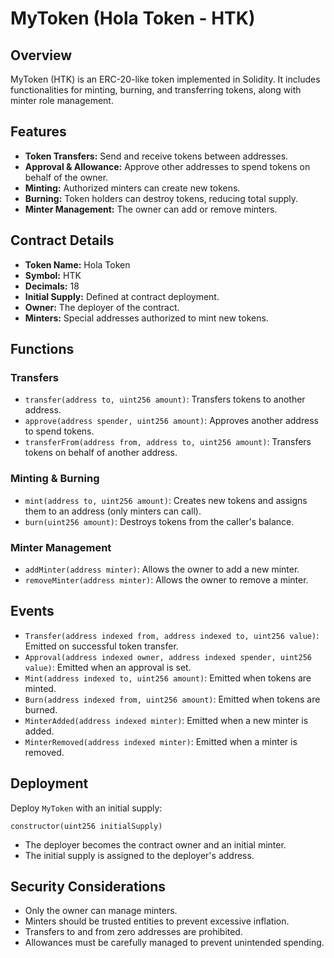 # MyToken (Hola Token - HTK)

## Overview
MyToken (HTK) is an ERC-20-like token implemented in Solidity. It includes functionalities for minting, burning, and transferring tokens, along with minter role management.

## Features
- **Token Transfers:** Send and receive tokens between addresses.
- **Approval & Allowance:** Approve other addresses to spend tokens on behalf of the owner.
- **Minting:** Authorized minters can create new tokens.
- **Burning:** Token holders can destroy tokens, reducing total supply.
- **Minter Management:** The owner can add or remove minters.

## Contract Details
- **Token Name:** Hola Token
- **Symbol:** HTK
- **Decimals:** 18
- **Initial Supply:** Defined at contract deployment.
- **Owner:** The deployer of the contract.
- **Minters:** Special addresses authorized to mint new tokens.

## Functions
### Transfers
- `transfer(address to, uint256 amount)`: Transfers tokens to another address.
- `approve(address spender, uint256 amount)`: Approves another address to spend tokens.
- `transferFrom(address from, address to, uint256 amount)`: Transfers tokens on behalf of another address.

### Minting & Burning
- `mint(address to, uint256 amount)`: Creates new tokens and assigns them to an address (only minters can call).
- `burn(uint256 amount)`: Destroys tokens from the caller's balance.

### Minter Management
- `addMinter(address minter)`: Allows the owner to add a new minter.
- `removeMinter(address minter)`: Allows the owner to remove a minter.

## Events
- `Transfer(address indexed from, address indexed to, uint256 value)`: Emitted on successful token transfer.
- `Approval(address indexed owner, address indexed spender, uint256 value)`: Emitted when an approval is set.
- `Mint(address indexed to, uint256 amount)`: Emitted when tokens are minted.
- `Burn(address indexed from, uint256 amount)`: Emitted when tokens are burned.
- `MinterAdded(address indexed minter)`: Emitted when a new minter is added.
- `MinterRemoved(address indexed minter)`: Emitted when a minter is removed.

## Deployment
Deploy `MyToken` with an initial supply:
```solidity
constructor(uint256 initialSupply)
```
- The deployer becomes the contract owner and an initial minter.
- The initial supply is assigned to the deployer's address.

## Security Considerations
- Only the owner can manage minters.
- Minters should be trusted entities to prevent excessive inflation.
- Transfers to and from zero addresses are prohibited.
- Allowances must be carefully managed to prevent unintended spending.

